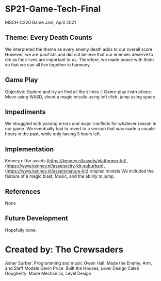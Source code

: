 # SP21-Game-Tech-Final
MSCH-C220 Game Jam, April 2021

## Theme: Every Death Counts
We interpreted the theme as every enemy death adds to our overall score. However, we are pacifists and did not believe that our enemies deserve to die as their lives are important to us. Therefore, we made peace with them so that we can all live together in harmony.

## Game Play
Objective: Explore and try an find all the slimes :)
Game-play instructions: Move using WASD, shoot a magic missile using left click, jump using space.

## Impediments
We struggled with parsing errors and major conflicts for whatever reason in our game. We eventually had to revert to a version that was made a couple hours in the past, while only having 3 hours left.

## Implementation
Kenney.nl for assets (https://kenney.nl/assets/platformer-kit), (https://www.kenney.nl/assets/city-kit-suburban), (https://www.kenney.nl/assets/nature-kit)
original models
We included the feature of a magic blast, Music, and the ability to jump.

## References
None

## Future Development
Hopefully none.

# Created by: The Crewsaders
Asher Surber: Programming and music
Gwen Hall: Made the Enemy, Arm, and Staff Models
Gavin Price: Built the Houses, Level Design
Caleb Dougherty: Made Mechanics, Level Design
